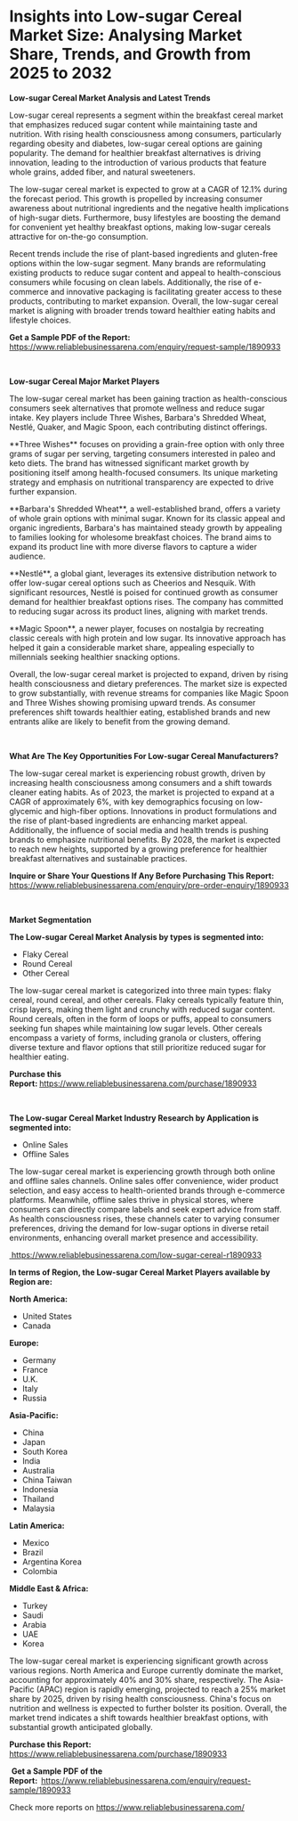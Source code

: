 <p><h1>Insights into Low-sugar Cereal Market Size: Analysing Market Share, Trends, and Growth from 2025 to 2032</h1></p><p><strong>Low-sugar Cereal Market Analysis and Latest Trends</strong></p>
<p><p>Low-sugar cereal represents a segment within the breakfast cereal market that emphasizes reduced sugar content while maintaining taste and nutrition. With rising health consciousness among consumers, particularly regarding obesity and diabetes, low-sugar cereal options are gaining popularity. The demand for healthier breakfast alternatives is driving innovation, leading to the introduction of various products that feature whole grains, added fiber, and natural sweeteners.</p><p>The low-sugar cereal market is expected to grow at a CAGR of 12.1% during the forecast period. This growth is propelled by increasing consumer awareness about nutritional ingredients and the negative health implications of high-sugar diets. Furthermore, busy lifestyles are boosting the demand for convenient yet healthy breakfast options, making low-sugar cereals attractive for on-the-go consumption.</p><p>Recent trends include the rise of plant-based ingredients and gluten-free options within the low-sugar segment. Many brands are reformulating existing products to reduce sugar content and appeal to health-conscious consumers while focusing on clean labels. Additionally, the rise of e-commerce and innovative packaging is facilitating greater access to these products, contributing to market expansion. Overall, the low-sugar cereal market is aligning with broader trends toward healthier eating habits and lifestyle choices.</p></p>
<p><strong>Get a Sample PDF of the Report:&nbsp;</strong> <a href="https://www.reliablebusinessarena.com/enquiry/request-sample/1890933?utm_campaign=2185&utm_medium=2&utm_source=Github&utm_content=ia&utm_term=06042025&utm_id=low-sugar-cereal">https://www.reliablebusinessarena.com/enquiry/request-sample/1890933</a></p>
<p>&nbsp;</p>
<p><strong>Low-sugar Cereal Major Market Players</strong></p>
<p><p>The low-sugar cereal market has been gaining traction as health-conscious consumers seek alternatives that promote wellness and reduce sugar intake. Key players include Three Wishes, Barbara's Shredded Wheat, Nestlé, Quaker, and Magic Spoon, each contributing distinct offerings.</p><p>**Three Wishes** focuses on providing a grain-free option with only three grams of sugar per serving, targeting consumers interested in paleo and keto diets. The brand has witnessed significant market growth by positioning itself among health-focused consumers. Its unique marketing strategy and emphasis on nutritional transparency are expected to drive further expansion.</p><p>**Barbara's Shredded Wheat**, a well-established brand, offers a variety of whole grain options with minimal sugar. Known for its classic appeal and organic ingredients, Barbara's has maintained steady growth by appealing to families looking for wholesome breakfast choices. The brand aims to expand its product line with more diverse flavors to capture a wider audience.</p><p>**Nestlé**, a global giant, leverages its extensive distribution network to offer low-sugar cereal options such as Cheerios and Nesquik. With significant resources, Nestlé is poised for continued growth as consumer demand for healthier breakfast options rises. The company has committed to reducing sugar across its product lines, aligning with market trends.</p><p>**Magic Spoon**, a newer player, focuses on nostalgia by recreating classic cereals with high protein and low sugar. Its innovative approach has helped it gain a considerable market share, appealing especially to millennials seeking healthier snacking options.</p><p>Overall, the low-sugar cereal market is projected to expand, driven by rising health consciousness and dietary preferences. The market size is expected to grow substantially, with revenue streams for companies like Magic Spoon and Three Wishes showing promising upward trends. As consumer preferences shift towards healthier eating, established brands and new entrants alike are likely to benefit from the growing demand.</p></p>
<p>&nbsp;</p>
<p><strong>What Are The Key Opportunities For Low-sugar Cereal Manufacturers?</strong></p>
<p><p>The low-sugar cereal market is experiencing robust growth, driven by increasing health consciousness among consumers and a shift towards cleaner eating habits. As of 2023, the market is projected to expand at a CAGR of approximately 6%, with key demographics focusing on low-glycemic and high-fiber options. Innovations in product formulations and the rise of plant-based ingredients are enhancing market appeal. Additionally, the influence of social media and health trends is pushing brands to emphasize nutritional benefits. By 2028, the market is expected to reach new heights, supported by a growing preference for healthier breakfast alternatives and sustainable practices.</p></p>
<p><strong>Inquire or Share Your Questions If Any Before Purchasing This Report:</strong> <a href="https://www.reliablebusinessarena.com/enquiry/pre-order-enquiry/1890933?utm_campaign=2185&utm_medium=2&utm_source=Github&utm_content=ia&utm_term=06042025&utm_id=low-sugar-cereal">https://www.reliablebusinessarena.com/enquiry/pre-order-enquiry/1890933</a></p>
<p>&nbsp;</p>
<p><strong>Market Segmentation</strong></p>
<p><strong>The Low-sugar Cereal Market Analysis by types is segmented into:</strong></p>
<p><ul><li>Flaky Cereal</li><li>Round Cereal</li><li>Other Cereal</li></ul></p>
<p><p>The low-sugar cereal market is categorized into three main types: flaky cereal, round cereal, and other cereals. Flaky cereals typically feature thin, crisp layers, making them light and crunchy with reduced sugar content. Round cereals, often in the form of loops or puffs, appeal to consumers seeking fun shapes while maintaining low sugar levels. Other cereals encompass a variety of forms, including granola or clusters, offering diverse texture and flavor options that still prioritize reduced sugar for healthier eating.</p></p>
<p><strong>Purchase this Report:&nbsp;</strong><a href="https://www.reliablebusinessarena.com/purchase/1890933?utm_campaign=2185&utm_medium=2&utm_source=Github&utm_content=ia&utm_term=06042025&utm_id=low-sugar-cereal">https://www.reliablebusinessarena.com/purchase/1890933</a></p>
<p>&nbsp;</p>
<p><strong>The Low-sugar Cereal Market Industry Research by Application is segmented into:</strong></p>
<p><ul><li>Online Sales</li><li>Offline Sales</li></ul></p>
<p><p>The low-sugar cereal market is experiencing growth through both online and offline sales channels. Online sales offer convenience, wider product selection, and easy access to health-oriented brands through e-commerce platforms. Meanwhile, offline sales thrive in physical stores, where consumers can directly compare labels and seek expert advice from staff. As health consciousness rises, these channels cater to varying consumer preferences, driving the demand for low-sugar options in diverse retail environments, enhancing overall market presence and accessibility.</p></p>
<p><a href="https://www.reliablebusinessarena.com/low-sugar-cereal-r1890933?utm_campaign=2185&utm_medium=2&utm_source=Github&utm_content=ia&utm_term=06042025&utm_id=low-sugar-cereal">&nbsp;https://www.reliablebusinessarena.com/low-sugar-cereal-r1890933</a></p>
<p><strong>In terms of Region, the Low-sugar Cereal Market Players available by Region are:</strong></p>
<p>
    <p> <strong> North America: </strong>
        <ul>
            <li>United States</li>
            <li>Canada</li>
        </ul>
        </p> 
    <p> <strong> Europe: </strong>
        <ul>
            <li>Germany</li>
            <li>France</li>
            <li>U.K.</li>
            <li>Italy</li>
            <li>Russia</li>
        </ul>
        </p> 
    <p> <strong> Asia-Pacific: </strong>
        <ul>
            <li>China</li>
            <li>Japan</li>
            <li>South Korea</li>
            <li>India</li>
            <li>Australia</li>
            <li>China Taiwan</li>
            <li>Indonesia</li>
            <li>Thailand</li>
            <li>Malaysia</li>
        </ul>
        </p> 
    <p> <strong> Latin America: </strong>
        <ul>
            <li>Mexico</li>
            <li>Brazil</li>
            <li>Argentina Korea</li>
            <li>Colombia</li>
        </ul>
        </p> 
    <p> <strong> Middle East & Africa: </strong>
        <ul>
            <li>Turkey</li>
            <li>Saudi</li>
            <li>Arabia</li>
            <li>UAE</li>
            <li>Korea</li>
        </ul>
    </p>
    </p>
<p><p>The low-sugar cereal market is experiencing significant growth across various regions. North America and Europe currently dominate the market, accounting for approximately 40% and 30% share, respectively. The Asia-Pacific (APAC) region is rapidly emerging, projected to reach a 25% market share by 2025, driven by rising health consciousness. China's focus on nutrition and wellness is expected to further bolster its position. Overall, the market trend indicates a shift towards healthier breakfast options, with substantial growth anticipated globally.</p></p>
<p><strong>Purchase this Report: </strong><a href="https://www.reliablebusinessarena.com/purchase/1890933?utm_campaign=2185&utm_medium=2&utm_source=Github&utm_content=ia&utm_term=06042025&utm_id=low-sugar-cereal">https://www.reliablebusinessarena.com/purchase/1890933</a></p>
<p>&nbsp;<strong>Get a Sample PDF of the Report:&nbsp;&nbsp;</strong><a href="https://www.reliablebusinessarena.com/enquiry/request-sample/1890933?utm_campaign=2185&utm_medium=2&utm_source=Github&utm_content=ia&utm_term=06042025&utm_id=low-sugar-cereal">https://www.reliablebusinessarena.com/enquiry/request-sample/1890933</a></p>
<p><strong></strong></p>
<p>Check more reports on <a href="https://www.reliablebusinessarena.com/?utm_campaign=2185&utm_medium=2&utm_source=Github&utm_content=ia&utm_term=06042025&utm_id=low-sugar-cereal">https://www.reliablebusinessarena.com/</a></p>